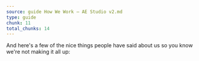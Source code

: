 ```yaml
---
source: guide How We Work – AE Studio v2.md
type: guide
chunk: 11
total_chunks: 14
---
```


And here's a few of the nice things people have said about us so you know we're not making it all up: